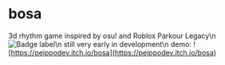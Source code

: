 # bosa

3d rhythm game inspired by osu! and Roblox Parkour Legacy\n
![Badge label](https://img.shields.io/badge/i_am-tired-red)\n
still very early in development\n
demo: ![https://peippodev.itch.io/bosa](https://peippodev.itch.io/bosa)

